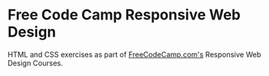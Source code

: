 # Free Code Camp Responsive Web Design

HTML and CSS exercises as part of [FreeCodeCamp.com's](FreeCodeCamp.com) Responsive Web Design Courses.


